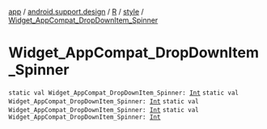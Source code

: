 [app](../../../index.md) / [android.support.design](../../index.md) / [R](../index.md) / [style](index.md) / [Widget_AppCompat_DropDownItem_Spinner](.)

# Widget_AppCompat_DropDownItem_Spinner

`static val Widget_AppCompat_DropDownItem_Spinner: `[`Int`](https://kotlinlang.org/api/latest/jvm/stdlib/kotlin/-int/index.html)
`static val Widget_AppCompat_DropDownItem_Spinner: `[`Int`](https://kotlinlang.org/api/latest/jvm/stdlib/kotlin/-int/index.html)
`static val Widget_AppCompat_DropDownItem_Spinner: `[`Int`](https://kotlinlang.org/api/latest/jvm/stdlib/kotlin/-int/index.html)
`static val Widget_AppCompat_DropDownItem_Spinner: `[`Int`](https://kotlinlang.org/api/latest/jvm/stdlib/kotlin/-int/index.html)